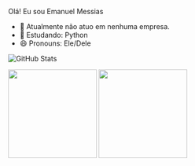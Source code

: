Olá! Eu sou Emanuel Messias 

- 🔭 Atualmente não atuo em nenhuma empresa.
- 🌱 Estudando: Python
- 😄 Pronouns: Ele/Dele

![GitHub Stats](https://github-readme-stats.vercel.app/api?username=SiManu&theme=radical)
<div>

<img height="180em" src="https://github-readme-stats.vercel.app/api?username=SiManu&show_icons=true&theme=dracula&include_all_commits=true&count_private=true"/>
<img height="180em" src="https://github-readme-stats.vercel.app/api/top-langs/?username=SiManu&layout=compact&langs_count=16&theme=dracula"/>

</div>
